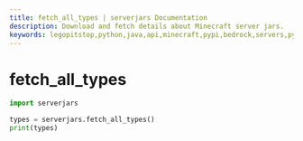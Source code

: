 ```yaml
---
title: fetch_all_types | serverjars Documentation
description: Download and fetch details about Minecraft server jars.
keywords: legopitstop,python,java,api,minecraft,pypi,bedrock,servers,pythonpackage,serverjars
---
```


# fetch_all_types

```py
import serverjars

types = serverjars.fetch_all_types()
print(types)
```
